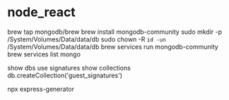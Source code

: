 # node_react
 brew tap mongodb/brew
 brew install mongodb-community
 sudo mkdir -p /System/Volumes/Data/data/db
 sudo chown -R `id -un` /System/Volumes/Data/data/db
 brew services run mongodb-community
 brew services list
 mongo
 
 show dbs
 use signatures
 show collections
 db.createCollection('guest_signatures')
 
 npx express-generator
 
